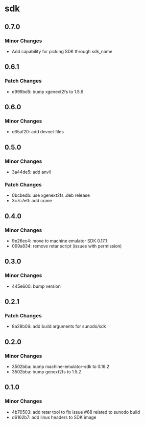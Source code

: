# sdk

## 0.7.0

### Minor Changes

- Add capability for picking SDK through sdk_name

## 0.6.1

### Patch Changes

- e999bd5: bump xgenext2fs to 1.5.6

## 0.6.0

### Minor Changes

- c65af20: add devnet files

## 0.5.0

### Minor Changes

- 3a44de5: add anvil

### Patch Changes

- 0bcbedb: use xgenext2fs .deb release
- 3c7c7e0: add crane

## 0.4.0

### Minor Changes

- 9e26ec4: move to machine emulator SDK 0.17.1
- 099a834: remove retar script (issues with permission)

## 0.3.0

### Minor Changes

- 445e600: bump version

## 0.2.1

### Patch Changes

- 8a28b06: add build arguments for sunodo/sdk

## 0.2.0

### Minor Changes

- 3502bba: bump machine-emulator-sdk to 0.16.2
- 3502bba: bump genext2fs to 1.5.2

## 0.1.0

### Minor Changes

- 4b70503: add retar tool to fix issue #68 related to sunodo build
- d6162b7: add linux headers to SDK image
